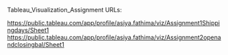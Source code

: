 Tableau_Visualization_Assignment URLs:

https://public.tableau.com/app/profile/asiya.fathima/viz/Assignment1Shippingdays/Sheet1
https://public.tableau.com/app/profile/asiya.fathima/viz/Assignment2openandclosingbal/Sheet1
